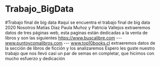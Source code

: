 # Trabajo_BigData
#Trabajo final de big data 
#aquí se encuentra el trabajo final de big data 2020 
Nosotros Matías Díaz Paula Muñoz y  Patricia Vallejos  extraeremos  datos de tres páginas web, esta paginas están  dedicadas a la venta de libros y
son las siguientes  https://www.buscalibre.com --- www.puntoycomalibros.com --- www.top10books.cl
extraeremos datos de la sección de libros de ficción y los analizaremos 
Espero les guste nuestro trabajo que nos llevó casi un par de semas  en completar, que hicimos con mucho esfuerzo y dedicación   
